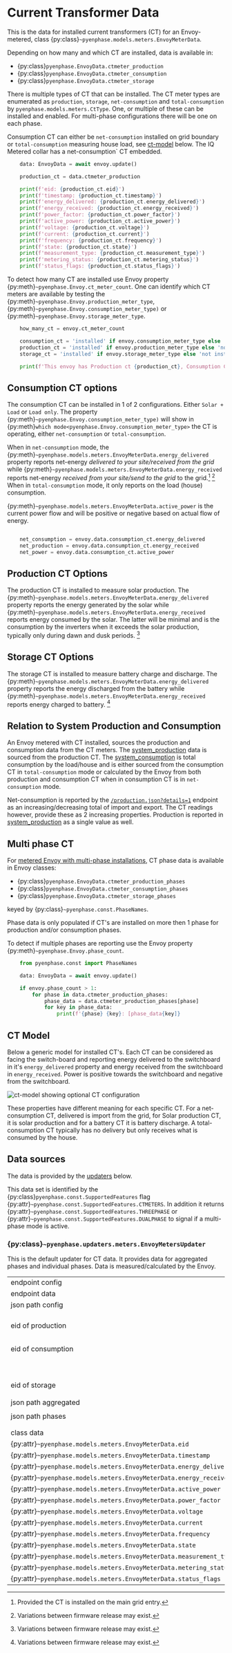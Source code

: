 # Current Transformer Data

This is the data for installed current transformers (CT) for an Envoy-metered, class {py:class}`~pyenphase.models.meters.EnvoyMeterData`.

Depending on how many and which CT are installed, data is available in:

- {py:class}`pyenphase.EnvoyData.ctmeter_production`
- {py:class}`pyenphase.EnvoyData.ctmeter_consumption`
- {py:class}`pyenphase.EnvoyData.ctmeter_storage`

There is multiple types of CT that can be installed. The CT meter types are enumerated as `production`, `storage`, `net-consumption` and `total-consumption` by `pyenphase.models.meters.CtType`. One, or multiple of these can be installed and enabled. For multi-phase configurations there will be one on each phase.

Consumption CT can either be `net-consumption` installed on grid boundary or `total-consumption` measuring house load, see [ct-model](#ct-model) below. The IQ Metered collar has a net-consumption` CT embedded.

```python
    data: EnvoyData = await envoy.update()

    production_ct = data.ctmeter_production

    print(f'eid: {production_ct.eid}')
    print(f'timestamp: {production_ct.timestamp}')
    print(f'energy_delivered: {production_ct.energy_delivered}')
    print(f'energy_received: {production_ct.energy_received}')
    print(f'power_factor: {production_ct.power_factor}')
    print(f'active_power: {production_ct.active_power}')
    print(f'voltage: {production_ct.voltage}')
    print(f'current: {production_ct.current}')
    print(f'frequency: {production_ct.frequency}')
    print(f'state: {production_ct.state}')
    print(f'measurement_type: {production_ct.measurement_type}')
    print(f'metering_status: {production_ct.metering_status}')
    print(f'status_flags: {production_ct.status_flags}')

```

To detect how many CT are installed use Envoy property {py:meth}`~pyenphase.Envoy.ct_meter_count`. One can identify which CT meters are available by testing the {py:meth}`~pyenphase.Envoy.production_meter_type`, {py:meth}`~pyenphase.Envoy.consumption_meter_type)` or {py:meth}`~pyenphase.Envoy.storage_meter_type`.

```python
    how_many_ct = envoy.ct_meter_count

    consumption_ct = 'installed' if envoy.consumption_meter_type else 'not installed'
    production_ct = 'installed' if envoy.production_meter_type else 'not installed'
    storage_ct = 'installed' if envoy.storage_meter_type else 'not installed'

    print(f'This envoy has Production ct {production_ct}, Consumption CT {consumption_ct} and Storage CT {storage_ct}')

```

## Consumption CT options

The consumption CT can be installed in 1 of 2 configurations. Either `Solar + Load` or `Load only`. The property {py:meth}`~pyenphase.Envoy.consumption_meter_type)` will show in {py:meth}`which mode<pyenphase.Envoy.consumption_meter_type>` the CT is operating, either `net-consumption` or `total-consumption`.

When in `net-consumption` mode, the {py:meth}`~pyenphase.models.meters.EnvoyMeterData.energy_delivered` property reports net-energy _delivered to your site/received from the grid_ while {py:meth}`~pyenphase.models.meters.EnvoyMeterData.energy_received` reports net-energy _received from your site/send to the grid_ to the grid.[^1] [^2] When in `total-consumption` mode, it only reports on the load (house) consumption.

{py:meth}`~pyenphase.models.meters.EnvoyMeterData.active_power` is the current power flow and will be positive or negative based on actual flow of energy.

[^1]: Provided the CT is installed on the main grid entry.

[^2]: Variations between firmware release may exist.

```python

    net_consumption = envoy.data.consumption_ct.energy_delivered
    net_production = envoy.data.consumption_ct.energy_received
    net_power = envoy.data.consumption_ct.active_power

```

## Production CT Options

The production CT is installed to measure solar production. The {py:meth}`~pyenphase.models.meters.EnvoyMeterData.energy_delivered` property reports the energy generated by the solar while {py:meth}`~pyenphase.models.meters.EnvoyMeterData.energy_received` reports energy consumed by the solar. The latter will be minimal and is the consumption by the inverters when it exceeds the solar production, typically only during dawn and dusk periods. [^2]

## Storage CT Options

The storage CT is installed to measure battery charge and discharge. The {py:meth}`~pyenphase.models.meters.EnvoyMeterData.energy_delivered` property reports the energy discharged from the battery while {py:meth}`~pyenphase.models.meters.EnvoyMeterData.energy_received` reports energy charged to battery. [^2]

## Relation to System Production and Consumption

An Envoy metered with CT installed, sources the production and consumption data from the CT meters. The [system_production](data_production.md#system_production-data) data is sourced from the production CT. The [system_consumption](data_consumption.md#system_consumption-data) is total consumption by the load/house and is either sourced from the consumption CT in `total-consumption` mode or calculated by the Envoy from both production and consumption CT when in consumption CT is in `net-consumption` mode.

Net-consumption is reported by the [`/production.json?details=1`](endpoint_json.md#productionjsondetails1) endpoint as an increasing/decreasing total of import and export. The CT readings however, provide these as 2 increasing properties. Production is reported in [system_production](data_production.md#system_production-data) as a single value as well.

## Multi phase CT

For [metered Envoy with multi-phase installations](./phase_data.md#phase-data), CT phase data is available in Envoy classes:

- {py:class}`pyenphase.EnvoyData.ctmeter_production_phases`
- {py:class}`pyenphase.EnvoyData.ctmeter_consumption_phases`
- {py:class}`pyenphase.EnvoyData.ctmeter_storage_phases`

keyed by {py:class}`~pyenphase.const.PhaseNames`.

Phase data is only populated if CT's are installed on more then 1 phase for production and/or consumption phases.

To detect if multiple phases are reporting use the Envoy property {py:meth}`~pyenphase.Envoy.phase_count`.

```python
    from pyenphase.const import PhaseNames

    data: EnvoyData = await envoy.update()

    if envoy.phase_count > 1:
        for phase in data.ctmeter_production_phases:
            phase_data = data.ctmeter_production_phases[phase]
            for key in phase_data:
                print(f'{phase} {key}: [phase_data{key]}
```

## CT Model

Below a generic model for installed CT's. Each CT can be considered as facing the switch-board and reporting energy delivered to the switchboard in it's `energy_delivered` property and energy received from the switchboard in `energy_received`. Power is positive towards the switchboard and negative from the switchboard.

![ct-model showing optional CT configuration](ct-model.png)

These properties have different meaning for each specific CT. For a net-consumption CT, delivered is import from the grid, for Solar production CT, it is solar production and for a battery CT it is battery discharge. A total-consumption CT typically has no delivery but only receives what is consumed by the house.

## Data sources

The data is provided by the [updaters](updaters.md) below.

This data set is identified by the {py:class}`pyenphase.const.SupportedFeatures` flag {py:attr}`~pyenphase.const.SupportedFeatures.CTMETERS`. In addition it returns {py:attr}`~pyenphase.const.SupportedFeatures.THREEPHASE` or {py:attr}`~pyenphase.const.SupportedFeatures.DUALPHASE` to signal if a multi-phase mode is active.

### {py:class}`~pyenphase.updaters.meters.EnvoyMetersUpdater`

This is the default updater for CT data. It provides data for aggregated phases and individual phases. Data is measured/calculated by the Envoy.

|                                                                     |                                                                         |     |
| ------------------------------------------------------------------- | ----------------------------------------------------------------------- | --- |
| endpoint config                                                     | [`/ivp/meters`](endpoint_json.md#ivpmeters)                             |     |
| endpoint data                                                       | [`/ivp/meters/readings`](endpoint_json.md#ivpmetersreadings)            |     |
| json path config                                                    | `$`                                                                     |     |
| eid of production                                                   | `[?(@.measurementType=='production' <br>  && @.state=='enabled')][eid]` |     |
| eid of consumption                                                  | `[?(@.measurementType=='net-consumption')][eid]`                        |     |
|                                                                     | `[?(@.measurementType=='total-consumption')][eid]`                      |     |
| eid of storage                                                      | `[?(@.measurementType=='storage')][eid]`                                |     |
| json path aggregated                                                | `[?(@.eid==<eid of ....>)]`                                             |     |
| json path phases                                                    | `[?(@.eid==<eid of ....>)]["channels": ][*]`                            |     |
|                                                                     |                                                                         |     |
| class data                                                          | json node                                                               | uom |
| {py:attr}`~pyenphase.models.meters.EnvoyMeterData.eid`              | eid                                                                     |     |
| {py:attr}`~pyenphase.models.meters.EnvoyMeterData.timestamp`        | timestamp                                                               |     |
| {py:attr}`~pyenphase.models.meters.EnvoyMeterData.energy_delivered` | actEnergyDlvd                                                           | Wh  |
| {py:attr}`~pyenphase.models.meters.EnvoyMeterData.energy_received`  | actEnergyRcvd                                                           | Wh  |
| {py:attr}`~pyenphase.models.meters.EnvoyMeterData.active_power`     | activePower                                                             | W   |
| {py:attr}`~pyenphase.models.meters.EnvoyMeterData.power_factor`     | pwrFactor                                                               |     |
| {py:attr}`~pyenphase.models.meters.EnvoyMeterData.voltage`          | voltage                                                                 | V   |
| {py:attr}`~pyenphase.models.meters.EnvoyMeterData.current`          | current                                                                 | A   |
| {py:attr}`~pyenphase.models.meters.EnvoyMeterData.frequency`        | freq                                                                    | Hz  |
| {py:attr}`~pyenphase.models.meters.EnvoyMeterData.state`            | state                                                                   |     |
| {py:attr}`~pyenphase.models.meters.EnvoyMeterData.measurement_type` | measurementType                                                         |     |
| {py:attr}`~pyenphase.models.meters.EnvoyMeterData.metering_status`  | meteringStatus                                                          |     |
| {py:attr}`~pyenphase.models.meters.EnvoyMeterData.status_flags`     | statusFlags                                                             |     |
